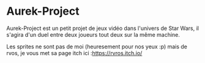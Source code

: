 # Aurek-Project

Aurek-Project est un petit projet de jeux vidéo dans l'univers de Star Wars, il s'agira d'un duel entre deux joueurs tout deux sur la même machine.

Les sprites ne sont pas de moi (heuresement pour nos yeux :p) mais de rvos, je vous met sa page itch ici :https://rvros.itch.io/
